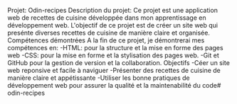 Projet: Odin-recipes
Description du projet:
Ce projet est une application web de recettes de cuisine développée dans mon apprentissage en développement web. L'objectif de ce projet est de créer un site web qui presénte diverses recettes de cuisine de manière claire et organisée.
Compétences démontrées
A la fin de ce projet, je démontrerai mes compétences en:
-HTML: pour la structure et la mise en forme des pages web
-CSS: pour la mise en forme et la stylisation des pages web.
-Git et GitHub pour la gestion de version et la collaboration.
Objectifs
-Céer un site web reponsive et facile à naviguer
-Présenter des recettes de cuisine de manière claire et appétissante 
-Utiliser les bonne pratiques de développement web pour assurer la qualité et la maintenabilité du code# odin-recipes
